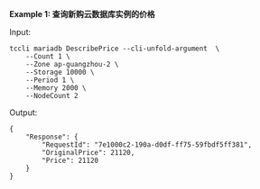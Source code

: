 **Example 1: 查询新购云数据库实例的价格**



Input: 

```
tccli mariadb DescribePrice --cli-unfold-argument  \
    --Count 1 \
    --Zone ap-guangzhou-2 \
    --Storage 10000 \
    --Period 1 \
    --Memory 2000 \
    --NodeCount 2
```

Output: 
```
{
    "Response": {
        "RequestId": "7e1000c2-190a-d0df-ff75-59fbdf5ff381",
        "OriginalPrice": 21120,
        "Price": 21120
    }
}
```

